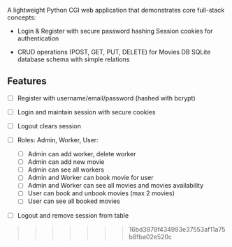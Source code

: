 A lightweight Python CGI web application that demonstrates core full-stack concepts:


- Login & Register with secure password hashing
  Session cookies for authentication

- CRUD operations (POST, GET, PUT, DELETE) for Movies DB
SQLite database schema with simple relations

## Features
- [ ] Register with username/email/password (hashed with bcrypt)  
- [ ] Login and maintain session with secure cookies  
- [ ] Logout clears session
- [ ] Roles: Admin, Worker, User:
  - [ ] Admin can add worker, delete worker
  - [ ] Admin can add new movie
  - [ ] Admin can see all workers
  - [ ] Admin and Worker can book movie for user
  - [ ] Admin and Worker can see all movies and movies availability
  - [ ] User can book and unbook movies (max 2 movies)
  - [ ] User can see all booked movies
- [ ] Logout and remove session from table


>>>>>>> 16bd3878f434993e37553af11a75b8fba02e520c
